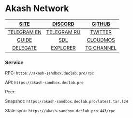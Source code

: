 # Akash Network
|[SITE](https://akash.network/)|[DISCORD](https://discord.akash.network/)|[GITHUB](https://github.com/akash-network)|
|:--:|:--:|:--:|
|[TELEGRAM EN](https://t.me/AkashNW)|[TELEGRAM RU](https://t.me/akash_ru)|[TWITTER](https://twitter.com/akashnet_)|
|[GUIDE](https://github.com/DecloudNodesLab/Guides/blob/main/English/Deploy_CosmosSDK_node.md)|[SDL](https://gitopia.com/DecloudNodesLab/cosmos-universe/tree/master/projects/Akash_Network/akash_mainnet_deploy.yml)|[CLOUDMOS](https://deploy.cloudmos.io/)|
|[DELEGATE](https://restake.app/akash/akashvaloper1ax4c40gn3s74xxm75g6cmts3fw7rq64gq0kaj4a)|[EXPLORER](https://explorer.declab.pro/Akash)|[TG CHANNEL](https://t.me/NodesLab)|



### Service

RPC: ```https://akash-sandbox.declab.pro/rpc```

API: ```https://akash-sandbox.declab.pro```

Peer:

Snapshot: ```https://akash-sandbox.declab.pro/latest.tar.lz4```

State sync: ```https://akash-sandbox.declab.pro:443/rpc```
